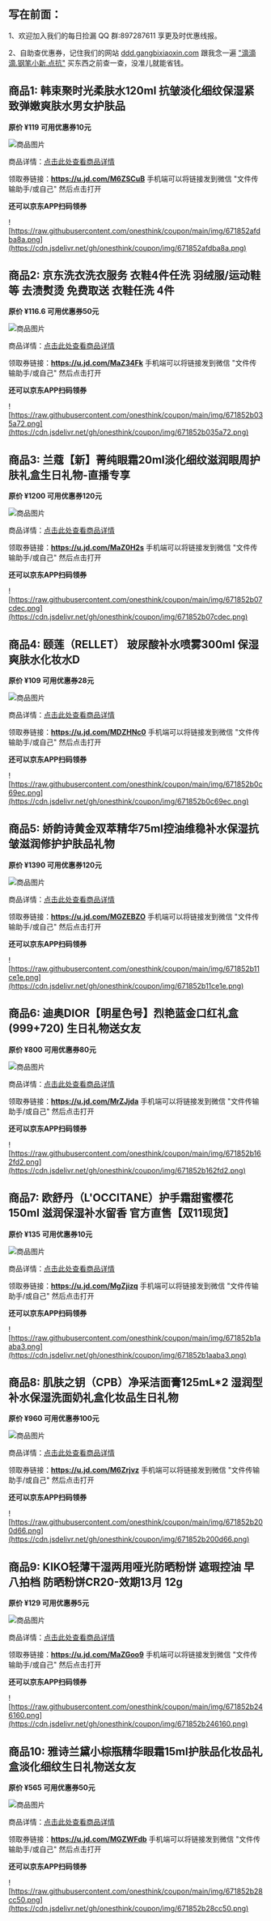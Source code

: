## 写在前面：

1、欢迎加入我们的每日捡漏 QQ 群:897287611 享更及时优惠线报。

2、自助查优惠券，记住我们的网站 [ddd.gangbixiaoxin.com](https://ddd.gangbixiaoxin.com) 跟我念一遍 ["滴滴滴.钢笔小新.点抗"](https://ddd.gangbixiaoxin.com) 买东西之前查一查，没准儿就能省钱。

## 商品1: 韩束聚时光柔肤水120ml 抗皱淡化细纹保湿紧致弹嫩爽肤水男女护肤品

**原价 ¥119 可用优惠券10元**

![商品图片](http://img14.360buyimg.com/n1/jfs/t1/134086/25/46288/62106/67089c80Ff048ec00/7d7d2d60795be5df.jpg)

商品详情：[点击此处查看商品详情](https://union-click.jd.com/jdc?e=1003156031&amp;p=JF8BAa8JK1olXwIHVVpcDkgTBV8IGloUXgMKVF1YCkknRzBQRQQlBENHFRxWFlVMWzBeTA9KQl1XSwwDVFVPRjtUBAJQAVsMFgQZBEJAexwMHShKKW4HFhxaSggQVmxwHTlzPWgADgMiXzVoBhVQbj4dVQNwNBdKSEdjeh9tbChAHXB7ID0peyBSexpvYjlPLQR1Nlc9ahJrRwxDYCJ3FHpJIjxVcS9jc21_Q1JGP19pCj4kWihsYAxWbARxDX9xIxwqUjxKVhZJWCxdNnRnM1cBcDJjZhZ7ThxiX2JiIy0IX3t-WnVPRCZVW2VBNiIgfhtAXApDWxlDUQoyVW5eCUsQCmkPHVIQbTYCVG4fZp6euLmHpIO7xdGu-onmrJyyjF8JK1sTXg4FUVheD0oVBGs4G1MSbdGv7IvXuZ6furuWk4ys-tOL6IrDgHsnM2w4G1oUXwYGU19fCHsnA2w4GGtLMwdRUlxcWxwVbTMLRl1GBl5HOltUAEIXAmsJK1kUXAQAZG5tARxvcGsOaARhNQNAFlkfS0xCABcOeT11MwRYCSEKdjQSeTd9flMdWHRiHW5dOA)

领取券链接：**https://u.jd.com/M6ZSCuB** 手机端可以将链接发到微信 "文件传输助手/或自己" 然后点击打开

**还可以京东APP扫码领券**

![https://raw.githubusercontent.com/onesthink/coupon/main/img/671852afdba8a.png](https://cdn.jsdelivr.net/gh/onesthink/coupon/img/671852afdba8a.png)

## 商品2: 京东洗衣洗衣服务 衣鞋4件任洗 羽绒服/运动鞋等 去渍熨烫 免费取送 衣鞋任洗 4件

**原价 ¥116.6 可用优惠券50元**

![商品图片](http://img14.360buyimg.com/n1/jfs/t1/52985/17/22453/152360/6389aecfE21fcfc3f/9a4cf8eb90b8c349.jpg)

商品详情：[点击此处查看商品详情](https://union-click.jd.com/jdc?e=1003156031&amp;p=JF8BAd0JK1olXwIHVl1VCUMQB18IGlsWXAMEVV9ZDEsXC19MRANLAjZbERscSkAJHTRQRA1CCVkdDwtCWhVLHTdNTwcKBENeCVAfUg8bdgtWYh1WBFMKUCwqbBhqeDpaRCwRVE9UOlwud0pzdwoOEl1RWmdBCT0kQVxXDxtxazliBGFCIwEtbT90cCh8YgFNOWJiEig_VTl1SgtObxBmJGFYPBcpQEp1YW50Wy9dB1ZgVQwbayJFYRt7UgxhJFRnIwcUSD1uZwpzfCcTOE5hIjkCViNFZRNbbAJyHHBgIy09ezMDABhoRD98KXJiUSg_dzl3cB8BbTJmLnJYJFspcR5gdydrXC9sC2V1DTkdfyJjZxRoD1lgSQR3ZDUgCAgXRDZAew1jVHN-FTw8DjF3Ux8EF2sUbQUDVFlUDkwRCmo4K1sVbUdsVF5aAUoWAWo4GmsVWwUKU1tbC00eA2gPK1sdWjbV-eaIgvrCi9bchdPC5KHX3eKJlsMnM18LK1sUXAQCUFlcCksnM28LK1glA2gDB1lYD0tFVgFUGAYTDk9SUjBYAEgfAWoNH2sXXAcAVm5tOD5zXRZOWAJAVQJwIzoOdTBCUTB_H1JcC2gAJyFcbD9yBWYOX1x0HlthLRdtCHs)

领取券链接：**https://u.jd.com/MaZ34Fk** 手机端可以将链接发到微信 "文件传输助手/或自己" 然后点击打开

**还可以京东APP扫码领券**

![https://raw.githubusercontent.com/onesthink/coupon/main/img/671852b035a72.png](https://cdn.jsdelivr.net/gh/onesthink/coupon/img/671852b035a72.png)

## 商品3: 兰蔻【新】菁纯眼霜20ml淡化细纹滋润眼周护肤礼盒生日礼物-直播专享

**原价 ¥1200 可用优惠券120元**

![商品图片](http://img14.360buyimg.com/n1/jfs/t1/129747/7/48963/137811/6717cf63Fc5038dd8/d0d40dae631e9152.jpg)

商品详情：[点击此处查看商品详情](https://union-click.jd.com/jdc?e=1003156031&amp;p=JF8BAawJK1olXwIHUF1fDEsTA18IGloUXAEDU15aDEknRzBQRQQlBENHFRxWFlVMWzBeTA9KQl1XSwwDVFVPRjtUBAJQAVsMFgQZBAxrYC54RV5oXQAACR4UdTETdTt8RCheD2gAUlw2dDJCZzlYZA1oPFp4IipKSEdjeh9tbChyA3JrPDwpUThSexpscjlMNQRhNlc6ahF3RwxtYz13XHJJIBZUbC9kRW18U1NjP196UiokfztsYAxJbzJpO3JhMxorfDxKVhZJWD58BGRrCQxbcDJjZhZ7YARhNHpSIz06X3sNBxdfcDt3BWZrV0Q1YAtlfBESSAtlUQoyVW5eCUsQCmkPHVIQbTYCVG4OZhBCbTtMWR1JDk5SHAYIXXsWM28OGFMSWAABU1tUDUwnA2cPK4y45dOI5YvVsZ-Ji7ixvI6c4dKc3G5tOEgnA24JGVsRWgcAVG5tCEgnAF9WdVpGVQYDVgtVZhcUXmlbRxBcMwICXVtbC0wfM20JGlkXbTYyEyI-STtJBhIIHVlIHU9_LlorXD9IcCRadVkTX21-LQs5XhtoVRJpRyFjKTYCZA)

领取券链接：**https://u.jd.com/MaZ0H2s** 手机端可以将链接发到微信 "文件传输助手/或自己" 然后点击打开

**还可以京东APP扫码领券**

![https://raw.githubusercontent.com/onesthink/coupon/main/img/671852b07cdec.png](https://cdn.jsdelivr.net/gh/onesthink/coupon/img/671852b07cdec.png)

## 商品4: 颐莲（RELLET） 玻尿酸补水喷雾300ml 保湿爽肤水化妆水D

**原价 ¥109 可用优惠券28元**

![商品图片](http://img14.360buyimg.com/n1/jfs/t1/157362/12/42594/58886/65e812c9F0503b1cc/d4ae3f1347981ea6.jpg)

商品详情：[点击此处查看商品详情](https://union-click.jd.com/jdc?e=1003156031&amp;p=JF8BAdgJK1olXwQBXFdcAEgXAl8IGloWVQABVVlbDU0eCl9MRANLAjZbERscSkAJHTRQRA1CCVkdDwtCWhVLHTdNTwcKBENeCVAfUg8beCZQWyxyXmRjEgkceEhlCmsJGglCKFpgOlwmcileYxYAQil8XwYCPCs7X1xXDxtxaz5iBE9DIFwtbz9edC5-cg1NOWViEiovVTJ1Sj1OeD5mJGFbMBc9ekp-YSZsWyxdAHVgVSobfxN0ehtRTgxhJFRnLT02Vz8VcwlzfCcTOE5hIjkCViNFZRBxeD9mHmUALyk-Uj8RdRZwcjhMXAB0JioNcT9rChhqbzJhBHFHICw2ejx1YCh8Yg18JHV5ESg0YC1sY3sKbk8XKDZEAQ07fSoNfg1oSxtlK2JyLy0eaDdnD2M4GmsWXAYFXVhaDkISM18IG2tUMwYKV1daOEonA2kLE1wQWwUFU1tVCHsXC2g4zPatiIyzgdbk3NWf1NavztKpiZiKZG5tC3sXAm4KG18SXAQCZG5dC3sUMzFmGggdXQUKUl0zVEhKBTxWEx57WQYFUlZVDEMnAW4JGVklbTZ5HQYdfywUYQ5OTBplXnQLUF9cWhxiXw1mGSBvP09iLVYEeiIVA29gbj1CbQYy)

领取券链接：**https://u.jd.com/MDZHNc0** 手机端可以将链接发到微信 "文件传输助手/或自己" 然后点击打开

**还可以京东APP扫码领券**

![https://raw.githubusercontent.com/onesthink/coupon/main/img/671852b0c69ec.png](https://cdn.jsdelivr.net/gh/onesthink/coupon/img/671852b0c69ec.png)

## 商品5: 娇韵诗黄金双萃精华75ml控油维稳补水保湿抗皱滋润修护护肤品礼物

**原价 ¥1390 可用优惠券120元**

![商品图片](http://img14.360buyimg.com/n1/jfs/t1/198315/19/47438/99844/671795cfFdb7de712/296ac397ec266c7f.jpg)

商品详情：[点击此处查看商品详情](https://union-click.jd.com/jdc?e=1003156031&amp;p=JF8BAZ4JK1olXDYCVV9cCE0SBWkIHlglGVlaCgFtUQ5SQi0DBUVOBVlUAwoCFxBCHD1WR0VNGFJeSwcYVBYZQTVMFzhFB1tfKQ0fVTlrRShAHgJoB3ZhJD08YCUVfQ5ySy9iNWd1Ayc8ah8TeDkfW1dhJHZnIy0-STx-UQt_eCxXJXNmPTwEYEl0YWZveQF1GWVnLDg_CT9cdycBfz9mGwR2HFYrahJvBRtxbCtuPmVDIDchbj90ZCt-byxICH9DFzs0USl-Xj0OYyJhOH9xLwEpYTdHdAxvTGtVDnp2AFxDTikUfXV_QDlQOmBRXAMbBEcnAl8LGlsSVAAFUldYOHsXA19edVsUXAcDVV1VAUknAl8IHVgdWgMEV1lbAEwUM28AHGvC8L7X3u-IgPLDneffovzA1LrWytZtOHsUM28JGlkVWQEDVl5tOEsUM2w4RTUUDgEHXV5dCiVLADIOSBpBH2gHXFtVCUkQA18KGloXXzYyZD0NUhZKfjxKRilpG0FKUQcgUjt0cwxpczUXI2d4BCoqYCpgVBZpeQ8RJlAyVG4)

领取券链接：**https://u.jd.com/MGZEBZO** 手机端可以将链接发到微信 "文件传输助手/或自己" 然后点击打开

**还可以京东APP扫码领券**

![https://raw.githubusercontent.com/onesthink/coupon/main/img/671852b11ce1e.png](https://cdn.jsdelivr.net/gh/onesthink/coupon/img/671852b11ce1e.png)

## 商品6: 迪奥DIOR【明星色号】烈艳蓝金口红礼盒(999+720) 生日礼物送女友

**原价 ¥800 可用优惠券80元**

![商品图片](http://img14.360buyimg.com/n1/jfs/t1/177596/2/49435/177922/6703b29aF258a4da7/78b13f66d23b845b.jpg)

商品详情：[点击此处查看商品详情](https://union-click.jd.com/jdc?e=1003156031&amp;p=JF8BAbQJK1olXwQEVFpfC0weC18IGloUWgYEUVdUC0MnRzBQRQQlBENHFRxWFlVMWzBeTA9KQl1XSwwDVFVPRjtUBAJQAVsMFgQZBAJfVBQIH1JWK1gEHSwYVBBzdGlqQSZ3B2gAU1sYQBgfdS17HCd1FgFcDAlKSEdjeh9tbChqGnFdNA0kex5IexpvaTlMIQRhHFYvahJFRwxDYwh3FH5JNzxUby9jf21oU1NjP19xCCoFdC9sYAxJbzJ1OH9xARoqCTxKVhZJWD5gHHJhVDUecDJjYRZ7ThpiJFxkIy0uX3tteDxwegEPCmRfMixVcEhQRDJQQQJDUQoyVW5eCUsQCmkPHVIQbTYCVG4OZh5PXSzRlcDByZLU2-GJn_wL1NSszP6abQcyVFheAEwSBWwPE1sUWDYCXFlt3-av1uW5ztOsiZiKg-f63cKr1_GAK2slXjYCVV9fCE8QAm0IK2sVXjYBZAAzCRgRAW8NHFx7AQVfUg0dWBB5BmYBHVsRXg4yVl9cCkknM19BUwxuXQILFygDDgJlRjNTfywTP1x_NgQzCkwSRidbEy1XLgF-NBVaVhNAM284)

领取券链接：**https://u.jd.com/MrZJjda** 手机端可以将链接发到微信 "文件传输助手/或自己" 然后点击打开

**还可以京东APP扫码领券**

![https://raw.githubusercontent.com/onesthink/coupon/main/img/671852b162fd2.png](https://cdn.jsdelivr.net/gh/onesthink/coupon/img/671852b162fd2.png)

## 商品7: 欧舒丹（L&#039;OCCITANE）护手霜甜蜜樱花150ml 滋润保湿补水留香 官方直售【双11现货】

**原价 ¥135 可用优惠券10元**

![商品图片](http://img14.360buyimg.com/n1/jfs/t1/211348/25/45033/172836/671641c7F195da879/da6914b1ae110b82.jpg)

商品详情：[点击此处查看商品详情](https://union-click.jd.com/jdc?e=1003156031&amp;p=JF8BAacJK1olXwIHVllfC0wfBl8IGloUWgQBUF1cCEsnRzBQRQQlBENHFRxWFlVMWzBeTA9KQl1XSwwDVFVPRjtUBAJQAVsMFgQZBExKZAkIX1NPHlFLFAM-ag0TRGxTHgcWOmhAEgopVR5WY2t2SCFtBEZANitKSEdjeh9tbChqGHIAMD0qeyhQexpscjlMPQR1HFc0ahJjRxhtYz93FFRJIxZUbS9jUW18Q1JyP196UT0vbClsYAxJbzJtOnJxVB8pUjxKVhZJWjxOHGdgVSEecDJjYRZ7Th9iJGZgIC0UX3t1Cy92XQltCmV9Ji4rCgMRfmZQaQlDUQoyVW5eCUsQCmkPHVIQbTYCVG4LZksWAm4KElwVVAEyVW5dDkgfBGoOGF0WWwQHZF5VD3vArtfdkerA1b_WytaKsezCitPchdMlbTYBZF5cCUkXB2gJGVslbQYBZF1tViUWUGgNE1ocDWheVwNbWw4VVQENE1kSXQYFXG5fCUoVAV84K1xIOmACEFYHSxxeQzJreR0RGgVZUQJebyVVRTt8Rg5UPQJ8ByQlUQtVYRo4G2s)

领取券链接：**https://u.jd.com/MgZjizq** 手机端可以将链接发到微信 "文件传输助手/或自己" 然后点击打开

**还可以京东APP扫码领券**

![https://raw.githubusercontent.com/onesthink/coupon/main/img/671852b1aaba3.png](https://cdn.jsdelivr.net/gh/onesthink/coupon/img/671852b1aaba3.png)

## 商品8: 肌肤之钥（CPB）净采洁面膏125mL*2 湿润型补水保湿洗面奶礼盒化妆品生日礼物

**原价 ¥960 可用优惠券100元**

![商品图片](http://img14.360buyimg.com/n1/jfs/t1/164277/1/49682/143363/6717858bF79714f65/12af9ad25d9dd38f.jpg)

商品详情：[点击此处查看商品详情](https://union-click.jd.com/jdc?e=1003156031&amp;p=JF8BAacJK1olXwIHUVlfCkwfBl8IGloUWQcKUV1dAE4nRzBQRQQlBENHFRxWFlVMWzBeTA9KQl1XSwwDVFVPRjtUBAJQAVsMFgQZBEh_egdIcC8cWVplJixeASMRRA5PeR9GCWgABwE-YC9WcA5vZgsXK31YUVlKSEdjeh9tbChmGXB7ND0qawJXexpseTlPNQR0Nlc6ahFFRxt9Yzh3FGZJIxZUay9jUW1-aVJ8P1xqXD4CdzlsYAxWbAR9OHFhIxwpbDxKVhZJWCxdBG1lIyUBcDJjYRtBZARiX3JRIz02X3tkcWx4Rzh8R2ZhJi4dWhBHeDdWYSV1UQoyVW5eCUsQCmkPHVIQbTYCVG4fZhlWUAHfoP_C-IkyVW5dDkgfBGoOGF0QWwUBZF5VD3vArtfdkerA1b_WytaKsezCitPchdMlbTYBZF5cCUkXB2gJGVslbQYBZF1tViUWUGYPT1hCW2heVwNbWw9LXQENElIVXwQCUG5fCUoVAV84K1h9JG5CPypUDBdwcR0LEjMTGmdFNhoOXCUVUDBrcz9ULmdlKQ5ffjBNBmg4G2s)

领取券链接：**https://u.jd.com/M6Zrjvz** 手机端可以将链接发到微信 "文件传输助手/或自己" 然后点击打开

**还可以京东APP扫码领券**

![https://raw.githubusercontent.com/onesthink/coupon/main/img/671852b200d66.png](https://cdn.jsdelivr.net/gh/onesthink/coupon/img/671852b200d66.png)

## 商品9: KIKO轻薄干湿两用哑光防晒粉饼 遮瑕控油 早八拍档 防晒粉饼CR20-效期13月 12g

**原价 ¥129 可用优惠券5元**

![商品图片](http://img14.360buyimg.com/n1/jfs/t1/234249/23/24318/100071/670f8026F8afcdeaf/7ec5ab06aa0ec5fd.jpg)

商品详情：[点击此处查看商品详情](https://union-click.jd.com/jdc?e=1003156031&amp;p=JF8BAdUJK1olXwIHUVlZAU0UCl8IGlocWgECUVlfCkoTAl9MRANLAjZbERscSkAJHTRQRA1CCVkdDwtCWhVLHTdNTwcKBENeCVAfUg8bYRpMfQRLOEJSXQ0VaxcXUwh7QgRQBmcKOlw9bh5iaDpNUiUWO0V2PB0JX1xXDxtxaz5sLnlcICc9bzxeaCt_YitNOWV-Eig_Uit1SgtOewBlDmFbEhcpUEp-YSZOWztdB2FgHSobfBRgcw97bAxhJFRnLT0iVz1-dzxzfCcTOE5hIjkCViNFZRB-YihpVXFrKyg-UQJJdwZwci9cIRIBIz4VcztgAgRXbANxPnFhHRsqCixhdydrRywXB2B7J14afjJ_W18Beix-BHRWFj4Jck9yRTV9GyEXOFFUWFJtCXsUAm8PEl0SWw8HZG5dCHtWbW8JHlgXVAIGZF9tCE0UC2gNHVgTWg8DXG5dAEwn1MKwztGkiI67gMDV3_Kw1ua0z8WdbTYyV25dCUoVA2sPGlkVbTYCV25eOBV5AjwNTFwXWARsCF0ADhhRCjdmH1sSXAQKVVdtCkoWAW04K2t3KEJkCwA4TBseUCdrR1tFOnVbCxsGaUN5AQ9uTi5-CENLKl07Sz9_QDtfK1sl)

领取券链接：**https://u.jd.com/MaZGoo9** 手机端可以将链接发到微信 "文件传输助手/或自己" 然后点击打开

**还可以京东APP扫码领券**

![https://raw.githubusercontent.com/onesthink/coupon/main/img/671852b246160.png](https://cdn.jsdelivr.net/gh/onesthink/coupon/img/671852b246160.png)

## 商品10: 雅诗兰黛小棕瓶精华眼霜15ml护肤品化妆品礼盒淡化细纹生日礼物送女友

**原价 ¥565 可用优惠券50元**

![商品图片](http://img14.360buyimg.com/n1/jfs/t1/166194/39/50313/107752/67172296F96c3fa2c/a11e74b388cb3cb5.png)

商品详情：[点击此处查看商品详情](https://union-click.jd.com/jdc?e=1003156031&amp;p=JF8BAasJK1olXwIHVl5aCE4fAF8IGloUXgUFVF9eCUwnRzBQRQQlBENHFRxWFlVMWzBeTA9KQl1XSwwDVFVPRjtUBAJQAVsMFgQZBDNTfhthcidgWE9_PQcrDS9jCihNGABLL2gAUV8CTDdEUxJtXTtnHntiH1lKSEdjeh9tbChAH3EAIDsqUSxJexpsfzlMIQR1DFYuahFnRxh9YC13FGZJIBZVfi9kZ21raVNlP19XFz5fczhsYAxWbAR9Pn9xJx4qUjxKVhZJWix3Nm1rMAQYcDJjYRtBZBphNGZmIAcuX3tKeSR4b119CWRCIglcDxFqXgx4fFtDUQoyVW5eCUsQCmkPHVIQbTYCVG4fZh9KUTtKXg9BAFZGAQoeOEonA2kLE1wQWwUEXFdcC3sXC2g4zPatiIyzgdbk3NWf1NavztKpiZiKZG5tC3sXAm4KG18SXAQCZG5dC3sUMzFmGggdXQABBFYzVEhKBTxAQAV7WQYLUF1YAUwnAW4JGVklbTZ6ECMpYSJrdmpBZjJMKwNmIFcaTUhMXR1mGV4UAkJ-Bw4gbQ13cSx1exASbQYy)

领取券链接：**https://u.jd.com/MGZWFdb** 手机端可以将链接发到微信 "文件传输助手/或自己" 然后点击打开

**还可以京东APP扫码领券**

![https://raw.githubusercontent.com/onesthink/coupon/main/img/671852b28cc50.png](https://cdn.jsdelivr.net/gh/onesthink/coupon/img/671852b28cc50.png)

